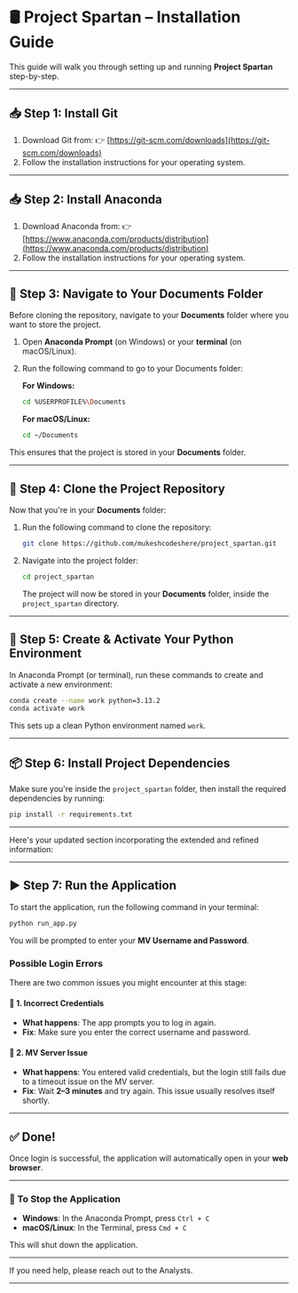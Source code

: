# 🛢️ Project Spartan – Installation Guide

This guide will walk you through setting up and running **Project Spartan** step-by-step.

---

## 📥 Step 1: Install Git

1. Download Git from:
   👉 [https://git-scm.com/downloads](https://git-scm.com/downloads)
2. Follow the installation instructions for your operating system.

---

## 📥 Step 2: Install Anaconda

1. Download Anaconda from:
   👉 [https://www.anaconda.com/products/distribution](https://www.anaconda.com/products/distribution)
2. Follow the installation instructions for your operating system.

---

## 📁 Step 3: Navigate to Your Documents Folder

Before cloning the repository, navigate to your **Documents** folder where you want to store the project.

1. Open **Anaconda Prompt** (on Windows) or your **terminal** (on macOS/Linux).
2. Run the following command to go to your Documents folder:

   **For Windows:**

   ```bash
   cd %USERPROFILE%\Documents
   ```

   **For macOS/Linux:**

   ```bash
   cd ~/Documents
   ```

This ensures that the project is stored in your **Documents** folder.

---

## 📂 Step 4: Clone the Project Repository

Now that you're in your **Documents** folder:

1. Run the following command to clone the repository:

   ```bash
   git clone https://github.com/mukeshcodeshere/project_spartan.git
   ```

2. Navigate into the project folder:

   ```bash
   cd project_spartan
   ```

   The project will now be stored in your **Documents** folder, inside the `project_spartan` directory.

---

## 🐍 Step 5: Create & Activate Your Python Environment

In Anaconda Prompt (or terminal), run these commands to create and activate a new environment:

```bash
conda create --name work python=3.13.2
conda activate work
```

This sets up a clean Python environment named `work`.

---

## 📦 Step 6: Install Project Dependencies

Make sure you're inside the `project_spartan` folder, then install the required dependencies by running:

```bash
pip install -r requirements.txt
```

---
Here's your updated section incorporating the extended and refined information:

---

## ▶️ Step 7: Run the Application

To start the application, run the following command in your terminal:

```bash
python run_app.py
```

You will be prompted to enter your **MV Username and Password**.

### Possible Login Errors

There are two common issues you might encounter at this stage:

#### 🔹 1. Incorrect Credentials

* **What happens**: The app prompts you to log in again.
* **Fix**: Make sure you enter the correct username and password.

#### 🔹 2. MV Server Issue

* **What happens**: You entered valid credentials, but the login still fails due to a timeout issue on the MV server.
* **Fix**: Wait **2–3 minutes** and try again. This issue usually resolves itself shortly.

---

## ✅ Done!

Once login is successful, the application will automatically open in your **web browser**.

---

### 🔴 To Stop the Application

* **Windows**: In the Anaconda Prompt, press `Ctrl + C`
* **macOS/Linux**: In the Terminal, press `Cmd + C`

This will shut down the application.

---

If you need help, please reach out to the Analysts.

---